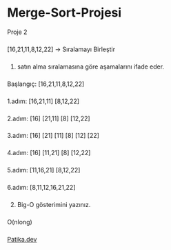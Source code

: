 # Merge-Sort-Projesi
Proje 2
###
[16,21,11,8,12,22] -> Sıralamayı Birleştir
###
1. satın alma sıralamasına göre aşamalarını ifade eder.
###
Başlangıç: [16,21,11,8,12,22]
###
1.adım: [16,21,11] [8,12,22]
###
2.adım: [16] [21,11] [8] [12,22]
###
3.adım: [16] [21] [11] [8] [12] [22]
###
4.adım: [16] [11,21] [8] [12,22]
###
5.adım: [11,16,21] [8,12,22]
###
6.adım: [8,11,12,16,21,22]
###
###

2. Big-O gösterimini yazınız.
###
O(nlong)
###
###
[Patika.dev](https://www.patika.dev/tr)
###
